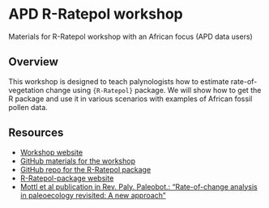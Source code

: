 APD R-Ratepol workshop
================

Materials for R-Ratepol workshop with an African focus (APD data users)

## Overview

This workshop is designed to teach palynologists how to estimate rate-of-vegetation change using `{R-Ratepol}` package. We will show how to get the R package and use it in various scenarios with examples of African fossil pollen data.

## Resources

-   [Workshop website](https://ondrejmottl.github.io/APD_R-Ratepol_workshop/)
-   [GitHub materials for the workshop](https://github.com/OndrejMottl/APD_R-Ratepol_workshop)
-   [GitHub repo for the R-Ratepol package](https://bit.ly/R-Ratepol-package)
-   [R-Ratepol-package website](https://hope-uib-bio.github.io/R-Ratepol-package/)
-   [Mottl et al publication in Rev. Paly. Paleobot.: “Rate-of-change analysis in paleoecology revisited: A new approach”](https://bit.ly/RoC-RPP)
